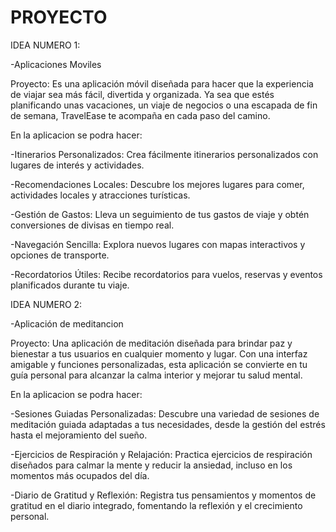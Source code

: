 # PROYECTO
IDEA NUMERO 1:
<p>
-Aplicaciones Moviles
</p>
Proyecto:
Es una aplicación móvil diseñada para hacer que la experiencia de viajar sea más fácil, divertida y organizada. Ya sea que estés planificando unas vacaciones, un viaje de negocios o una escapada de fin de semana, TravelEase te acompaña en cada paso del camino.

<p>
En la aplicacion se podra hacer:
</p>

-Itinerarios Personalizados:
Crea fácilmente itinerarios personalizados con lugares de interés y actividades.

-Recomendaciones Locales:
Descubre los mejores lugares para comer, actividades locales y atracciones turísticas.

-Gestión de Gastos:
Lleva un seguimiento de tus gastos de viaje y obtén conversiones de divisas en tiempo real.

-Navegación Sencilla:
Explora nuevos lugares con mapas interactivos y opciones de transporte.

-Recordatorios Útiles:
Recibe recordatorios para vuelos, reservas y eventos planificados durante tu viaje.

</p>

IDEA NUMERO 2:
<p>
-Aplicación de meditancion
</p>
Proyecto:
Una aplicación de meditación diseñada para brindar paz y bienestar a tus usuarios en cualquier momento y lugar. Con una interfaz amigable y funciones personalizadas, esta aplicación se convierte en tu guía personal para alcanzar la calma interior y mejorar tu salud mental.

<p>
En la aplicacion se podra hacer:
</p>
-Sesiones Guiadas Personalizadas:
Descubre una variedad de sesiones de meditación guiada adaptadas a tus necesidades, desde la gestión del estrés hasta el mejoramiento del sueño.

-Ejercicios de Respiración y Relajación:
Practica ejercicios de respiración diseñados para calmar la mente y reducir la ansiedad, incluso en los momentos más ocupados del día.

-Diario de Gratitud y Reflexión:
Registra tus pensamientos y momentos de gratitud en el diario integrado, fomentando la reflexión y el crecimiento personal.

</p>
